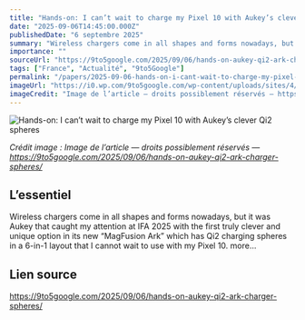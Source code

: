 ```yaml
---
title: "Hands-on: I can’t wait to charge my Pixel 10 with Aukey’s clever Qi2 spheres"
date: "2025-09-06T14:45:00.000Z"
publishedDate: "6 septembre 2025"
summary: "Wireless chargers come in all shapes and forms nowadays, but it was Aukey that caught my attention at IFA 2025 with the first truly clever and unique option in its new “MagFusion Ark” which has Qi2 charging spheres in a 6-in-1 layout that I cannot wait to use with my Pixel 10. more…"
importance: ""
sourceUrl: "https://9to5google.com/2025/09/06/hands-on-aukey-qi2-ark-charger-spheres/"
tags: ["France", "Actualité", "9to5Google"]
permalink: "/papers/2025-09-06-hands-on-i-cant-wait-to-charge-my-pixel-10-with-aukeys-clever-qi2-spheres"
imageUrl: "https://i0.wp.com/9to5google.com/wp-content/uploads/sites/4/2025/09/aukey-ark-qi2-charger-12.jpg?resize=1200%2C628&quality=82&strip=all&ssl=1"
imageCredit: "Image de l’article — droits possiblement réservés — https://9to5google.com/2025/09/06/hands-on-aukey-qi2-ark-charger-spheres/"
---
```


![Hands-on: I can’t wait to charge my Pixel 10 with Aukey’s clever Qi2 spheres](https://i0.wp.com/9to5google.com/wp-content/uploads/sites/4/2025/09/aukey-ark-qi2-charger-12.jpg?resize=1200%2C628&quality=82&strip=all&ssl=1)

*Crédit image : Image de l’article — droits possiblement réservés — https://9to5google.com/2025/09/06/hands-on-aukey-qi2-ark-charger-spheres/*

## L’essentiel

Wireless chargers come in all shapes and forms nowadays, but it was Aukey that caught my attention at IFA 2025 with the first truly clever and unique option in its new “MagFusion Ark” which has Qi2 charging spheres in a 6-in-1 layout that I cannot wait to use with my Pixel 10. more…

## Lien source

https://9to5google.com/2025/09/06/hands-on-aukey-qi2-ark-charger-spheres/
